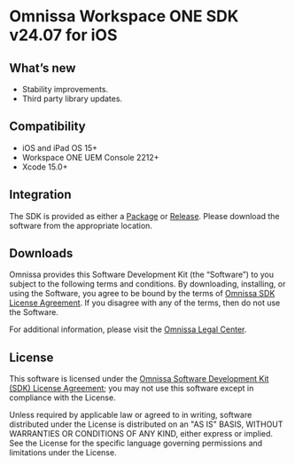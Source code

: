 # Omnissa Workspace ONE SDK v24.07 for iOS
## What’s new
* Stability improvements.
* Third party library updates.
## Compatibility

* iOS and iPad OS 15+
* Workspace ONE UEM Console 2212+
* Xcode 15.0+

## Integration

The SDK is provided as either a [Package](https://github.com/orgs/euc-releases/packages?repo_name=iOS-WorkspaceONE-SDK) or [Release](https://github.com/euc-releases/iOS-WorkspaceONE-SDK/releases). Please download the software from the appropriate location.

## Downloads

Omnissa provides this Software Development Kit (the “Software”) to you subject to the following terms and conditions. By downloading, installing, or using the Software, you agree to be bound by the terms of [Omnissa SDK License Agreement](https://static.omnissa.com/sites/default/files/omnissa-sdk-agreement.pdf). If you disagree with any of the terms, then do not use the Software.

For additional information, please visit the [Omnissa Legal Center](https://www.omnissa.com/legal-center/).

## License

This software is licensed under the [Omnissa Software Development Kit (SDK) License Agreement](https://static.omnissa.com/sites/default/files/omnissa-sdk-agreement.pdf); you may not use this software except in compliance with the License.

Unless required by applicable law or agreed to in writing, software distributed under the License is distributed on an "AS IS" BASIS, WITHOUT WARRANTIES OR CONDITIONS OF ANY KIND, either express or implied. See the License for the specific language governing permissions and limitations under the License.

